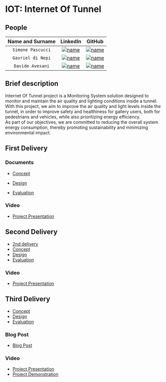 # IOT: Internet Of Tunnel

## People

| **Name and Surname** |                                                                     **LinkedIn**                                                                      |                                                              **GitHub**                                                              |
| :------------------: | :---------------------------------------------------------------------------------------------------------------------------------------------------: | :----------------------------------------------------------------------------------------------------------------------------------: |
|  `Simone Pascucci`   | [![name](https://github.com/nardoz-dev/projectName/blob/main/docs/sharedpictures/LogoIn.png)](https://www.linkedin.com/in/simone-pascucci-17751126b/) | [![name](https://github.com/nardoz-dev/projectName/blob/main/docs/sharedpictures/GitHubLogo.png)](https://github.com/simonepascucci) |
|  `Gavriel di Nepi`   |  [![name](https://github.com/nardoz-dev/projectName/blob/main/docs/sharedpictures/LogoIn.png)](https://it.linkedin.com/in/gavriel-di-nepi-544a971b1)  |    [![name](https://github.com/nardoz-dev/projectName/blob/main/docs/sharedpictures/GitHubLogo.png)](https://github.com/gaggo00)     |
|   `Davide Avesani`   | [![name](https://github.com/nardoz-dev/projectName/blob/main/docs/sharedpictures/LogoIn.png)](https://www.linkedin.com/in/davide-avesani-394835223/)  |    [![name](https://github.com/nardoz-dev/projectName/blob/main/docs/sharedpictures/GitHubLogo.png)](https://github.com/aveklan)     |

## Brief description

Internet Of Tunnel project is a Monitoring System solution designed to monitor and maintain the air quality and lighting conditions inside a tunnel.  
With this project, we aim to improve the air quality and light levels inside the tunnel, in order to improve safety and healthiness for gallery users, both for pedestrians and vehicles, while also prioritizing energy efficiency.  
As part of our objectives, we are committed to reducing the overall system energy consumption, thereby promoting sustainability and minimizing environmental impact.

## First Delivery

### Documents

- [Concept](/docs/first_delivery/Concept.md)

- [Design](/docs/first_delivery/Design.md)

- [Evaluation](/docs/first_delivery/Evaluation.md)

### Video

- [Project Presentation](https://youtu.be/eVTwDwK5-Hs)

## Second Delivery

- [2nd delivery](/docs/second_delivery/2nd%20delivery.md)
- [Concept](/docs/second_delivery/Concept.md)
- [Design](/docs/second_delivery/Design.md)
- [Evaluation](/docs/second_delivery/Evaluation.md)

### Video

- [Project Presentation](https://youtube.com)

## Third Delivery

- [Concept](/docs/third_delivery/Concept.md)
- [Design](/docs/third_delivery/Design.md)
- [Evaluation](/docs/third_delivery/Evaluation.md)

### Blog Post

- [Blog Post](https://youtube.com)

### Video

- [Project Presentation](https://youtube.com)
- [Project Demonstration](https://youtube.com)
